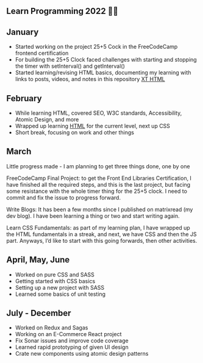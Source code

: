 ## Learn Programming 2022 🧑‍💻

## January
- Started working on the project 25+5 Cock in the FreeCodeCamp frontend certification
- For building the 25+5 Clock faced challenges with starting and stopping the timer with setInterval() and getInterval()
- Started learning/revising HTML basics, documenting my learning with links to posts, videos, and notes in this repository [XT HTML](https://github.com/abhiramready/XT-HTML)

## February
- While learning HTML, covered SEO, W3C standards, Accessibility, Atomic Design, and more
- Wrapped up learning [HTML](https://github.com/abhiramready/XT-HTML) for the current level, next up CSS
- Short break, focusing on work and other things

## March
Little progress made - I am planning to get three things done, one by one

FreeCodeCamp Final Project: to get the Front End Libraries Certification, I have finished all the required steps, and this is the last project, but facing some resistance with the whole timer thing for the 25+5 clock. I need to commit and fix the issue to progress forward.

Write Blogs: It has been a few months since I published on matrixread (my dev blog). I have been learning a thing or two and start writing again.

Learn CSS Fundamentals: as part of my learning plan, I have wrapped up the HTML fundamentals in a streak, and next, we have CSS and then the JS part. Anyways, I’d like to start with this going forwards, then other activities.

## April, May, June

* Worked on pure CSS and SASS
* Getting started with CSS basics
* Setting up a new project with SASS
* Learned some basics of unit testing

## July - December
* Worked on Redux and Sagas
* Working on an E-Commerce React project
* Fix Sonar issues and improve code coverage
* Learned rapid prototyping of given UI design
* Crate new components using atomic design patterns
